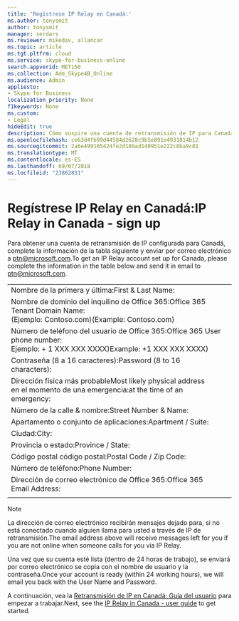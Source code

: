 ```yaml
---
title: 'Regístrese IP Relay en Canadá:'
ms.author: tonysmit
author: tonysmit
manager: serdars
ms.reviewer: mikedav, allancar
ms.topic: article
ms.tgt.pltfrm: cloud
ms.service: skype-for-business-online
search.appverid: MET150
ms.collection: Adm_Skype4B_Online
ms.audience: Admin
appliesto:
- Skype for Business
localization_priority: None
f1keywords: None
ms.custom:
- Legal
hideEdit: true
description: Cómo suspire una cuenta de retransmisión de IP para Canadá.
ms.openlocfilehash: ce63d4fb99d44584d2628c9b5e891e4931814b12
ms.sourcegitcommit: 2a6e499165424fe2d189ad140951e222c8ba9c81
ms.translationtype: MT
ms.contentlocale: es-ES
ms.lasthandoff: 09/07/2018
ms.locfileid: "23862831"
---
```

# <a name="ip-relay-in-canada---sign-up"></a><span data-ttu-id="4b3c2-103">Regístrese IP Relay en Canadá:</span><span class="sxs-lookup"><span data-stu-id="4b3c2-103">IP Relay in Canada - sign up</span></span>

<span data-ttu-id="4b3c2-104">Para obtener una cuenta de retransmisión de IP configurada para Canadá, complete la información de la tabla siguiente y enviar por correo electrónico a [ptn@microsoft.com](mailto:ptn@microsoft.com).</span><span class="sxs-lookup"><span data-stu-id="4b3c2-104">To get an IP Relay account set up for Canada, please complete the information in the table below and send it in email to [ptn@microsoft.com](mailto:ptn@microsoft.com).</span></span>

|||
|:-----|:-----|
|<span data-ttu-id="4b3c2-105">Nombre de la primera y última:</span><span class="sxs-lookup"><span data-stu-id="4b3c2-105">First & Last Name:</span></span>||
|<span data-ttu-id="4b3c2-106">Nombre de dominio del inquilino de Office 365:</span><span class="sxs-lookup"><span data-stu-id="4b3c2-106">Office 365 Tenant Domain Name:</span></span> <br/><span data-ttu-id="4b3c2-107">(Ejemplo: Contoso.com)</span><span class="sxs-lookup"><span data-stu-id="4b3c2-107">(Example: Contoso.com)</span></span>||
|<span data-ttu-id="4b3c2-108">Número de teléfono del usuario de Office 365:</span><span class="sxs-lookup"><span data-stu-id="4b3c2-108">Office 365 User phone number:</span></span> <br/><span data-ttu-id="4b3c2-109">Ejemplo: + 1 XXX XXX XXXX)</span><span class="sxs-lookup"><span data-stu-id="4b3c2-109">Example: +1 XXX XXX XXXX)</span></span> ||
|<span data-ttu-id="4b3c2-110">Contraseña (8 a 16 caracteres):</span><span class="sxs-lookup"><span data-stu-id="4b3c2-110">Password (8 to 16 characters):</span></span> ||
|<span data-ttu-id="4b3c2-111">Dirección física más probable</span><span class="sxs-lookup"><span data-stu-id="4b3c2-111">Most likely physical address</span></span> <br/><span data-ttu-id="4b3c2-112">en el momento de una emergencia:</span><span class="sxs-lookup"><span data-stu-id="4b3c2-112">at the time of an emergency:</span></span>||
|<span data-ttu-id="4b3c2-113">Número de la calle & nombre:</span><span class="sxs-lookup"><span data-stu-id="4b3c2-113">Street Number & Name:</span></span>||
|<span data-ttu-id="4b3c2-114">Apartamento o conjunto de aplicaciones:</span><span class="sxs-lookup"><span data-stu-id="4b3c2-114">Apartment / Suite:</span></span>||
|<span data-ttu-id="4b3c2-115">Ciudad:</span><span class="sxs-lookup"><span data-stu-id="4b3c2-115">City:</span></span>||
|<span data-ttu-id="4b3c2-116">Provincia o estado:</span><span class="sxs-lookup"><span data-stu-id="4b3c2-116">Province / State:</span></span>||
|<span data-ttu-id="4b3c2-117">Código postal código postal:</span><span class="sxs-lookup"><span data-stu-id="4b3c2-117">Postal Code / Zip Code:</span></span>||
|<span data-ttu-id="4b3c2-118">Número de teléfono:</span><span class="sxs-lookup"><span data-stu-id="4b3c2-118">Phone Number:</span></span>||
|<span data-ttu-id="4b3c2-119">Dirección de correo electrónico de Office 365:</span><span class="sxs-lookup"><span data-stu-id="4b3c2-119">Office 365 Email Address:</span></span>||
|||

> [!NOTE]
> <span data-ttu-id="4b3c2-120">La dirección de correo electrónico recibirán mensajes dejado para, si no está conectado cuando alguien llama para usted a través de IP de retransmisión.</span><span class="sxs-lookup"><span data-stu-id="4b3c2-120">The email address above will receive messages left for you if you are not online when someone calls for you via IP Relay.</span></span> 

<span data-ttu-id="4b3c2-121">Una vez que su cuenta esté lista (dentro de 24 horas de trabajo), se enviará por correo electrónico se copia con el nombre de usuario y la contraseña.</span><span class="sxs-lookup"><span data-stu-id="4b3c2-121">Once your account is ready (within 24 working hours), we will email you back with the User Name and Password.</span></span> 


<span data-ttu-id="4b3c2-122">A continuación, vea la [Retransmisión de IP en Canadá: Guía del usuario](ip-relay-canada-user-guide.md) para empezar a trabajar.</span><span class="sxs-lookup"><span data-stu-id="4b3c2-122">Next, see the [IP Relay in Canada - user guide](ip-relay-canada-user-guide.md) to get started.</span></span> 


